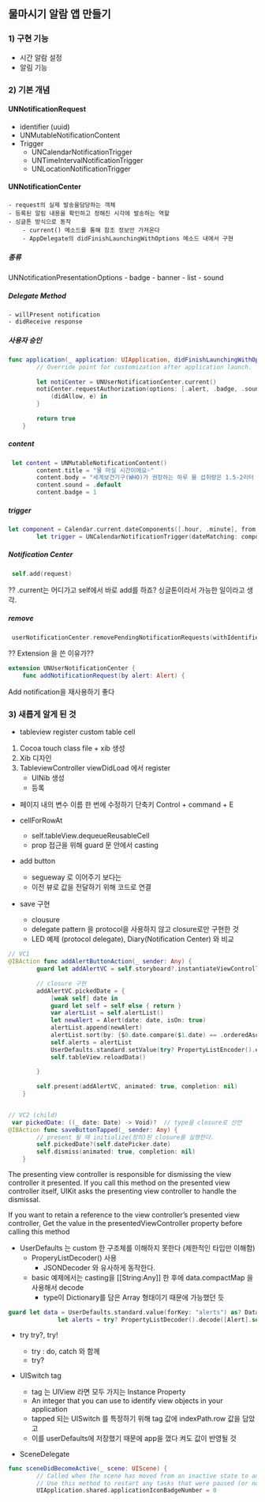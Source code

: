 ## 물마시기 알람 앱 만들기

###  1) 구현 기능
- 시간 알람 설정
- 알림 기능

### 2) 기본 개념

#### UNNotificationRequest
- identifier (uuid)
- UNMutableNotificationContent
- Trigger
    - UNCalendarNotificationTrigger
    - UNTimeIntervalNotificationTrigger
    - UNLocationNotificationTrigger

#### UNNotificationCenter
    - request의 실제 발송을담당하는 객체
    - 등록된 알림 내용을 확인하고 정해진 시각에 발송하는 역할
    - 싱글톤 방식으로 동작
        - current() 메소드를 통해 참조 정보만 가져온다
        - AppDelegate의 didFinishLaunchingWithOptions 메소드 내에서 구현

##### 종류
UNNotificationPresentationOptions
    - badge
    - banner
    - list
    - sound

##### Delegate Method
    - willPresent notification
    - didReceive response

##### 사용자 승인
```swift
func application(_ application: UIApplication, didFinishLaunchingWithOptions launchOptions: [UIApplication.LaunchOptionsKey: Any]?) -> Bool {
        // Override point for customization after application launch.
       
        let notiCenter = UNUserNotificationCenter.current()
        notiCenter.requestAuthorization(options: [.alert, .badge, .sound]) {
            (didAllow, e) in
        } 
               
        return true
    }
```

##### content
```swift
 let content = UNMutableNotificationContent()
        content.title = "물 마실 시간이에요💦"
        content.body = "세계보건기구(WHO)가 권장하는 하루 물 섭취량은 1.5-2리터 입니다."
        content.sound = .default
        content.badge = 1
```

##### trigger
```swift
let component = Calendar.current.dateComponents([.hour, .minute], from: alert.date)
        let trigger = UNCalendarNotificationTrigger(dateMatching: component, repeats: alert.isOn)
```

##### Notification Center 
```swift
 self.add(request)

```
?? .current는 어디가고 self에서 바로 add를 하죠?
싱글톤이라서 가능한 일이라고 생각.

##### remove
```swift
 userNotificationCenter.removePendingNotificationRequests(withIdentifiers: [self.alerts[indexPath.row].id])
```

?? Extension 을 쓴 이유가??
```swift
extension UNUserNotificationCenter {
    func addNotificationRequest(by alert: Alert) {
```
Add notification을 재사용하기 좋다


### 3) 새롭게 알게 된 것

- tableview register custom table cell
1. Cocoa touch class file + xib 생성
2. Xib 디자인 
3. TableviewController viewDidLoad 에서 register
    - UINib 생성 
    - 등록

- 페이지 내의 변수 이름 한 번에 수정하기 단축키
Control + command + E

- cellForRowAt
    - self.tableView.dequeueReusableCell
    - prop 접근을 위해 guard 문 안에서 casting 

- add button
    - segueway 로 이어주기 보다는
    - 이전 뷰로 값을 전달하기 위해 코드로 연결

- save 구현
    - clousure
    - delegate pattern 을 protocol을 사용하지 않고 closure로만 구현한 것
    - LED 예제 (protocol delegate), Diary(Notification Center) 와 비교

```swift
// VC1
@IBAction func addAlertButtonAction(_ sender: Any) {
        guard let addAlertVC = self.storyboard?.instantiateViewController(identifier: "AddAlertViewController") as? AddAlertViewController else { return }
        
        // closure 구현
        addAlertVC.pickedDate = {
            [weak self] date in
            guard let self = self else { return }
            var alertList = self.alertList()
            let newAlert = Alert(date: date, isOn: true)
            alertList.append(newAlert)
            alertList.sort(by: {$0.date.compare($1.date) == .orderedAscending})
            self.alerts = alertList
            UserDefaults.standard.setValue(try? PropertyListEncoder().encode(self.alerts), forKey: "alerts")
            self.tableView.reloadData()
            
        }
        
        self.present(addAlertVC, animated: true, completion: nil)
    }


// VC2 (child)
 var pickedDate: ((_ date: Date) -> Void)?  // type을 closure로 선언
@IBAction func saveButtonTapped(_ sender: Any) {
        // present 될 때 initialize(정의)된 closure를 실행한다.
        self.pickedDate?(self.datePicker.date)
        self.dismiss(animated: true, completion: nil)
    }

```
The presenting view controller is responsible for dismissing the view controller it presented.
If you call this method on the presented view controller itself,
UIKit asks the presenting view controller to handle the dismissal.

If you want to retain a reference to the view controller’s presented view controller,
Get the value in the presentedViewController property before calling this method


- UserDefaults 는 custom 한 구조체를 이해하지 못한다 (제한적인 타입만 이해함)
    - ProperyListDecoder() 사용
        - JSONDecoder 와 유사하게 동작한다.
    - basic 예제에서는 casting을 [[String:Any]] 한 후에 data.compactMap 을 사용해서 decode 
        - type이 Dictionary를 담은 Array 형태이기 때문에 가능했던 듯 

```swift
guard let data = UserDefaults.standard.value(forKey: "alerts") as? Data,
              let alerts = try? PropertyListDecoder().decode([Alert].self, from: data) else { return [] }
```

- try try?, try!
    - try : do, catch 와 함께
    - try? 

- UISwitch tag
    - tag 는 UIView 라면 모두 가지는 Instance Property
    - An integer that you can use to identify view objects in your application
    - tapped 되는 UISwitch 를 특정하기 위해 tag 값에 indexPath.row 값을 담았고
    - 이를 userDefaults에 저장했기 때문에 app을 껐다 켜도 값이 반영될 것

- SceneDelegate
```swift
func sceneDidBecomeActive(_ scene: UIScene) {
        // Called when the scene has moved from an inactive state to an active state.
        // Use this method to restart any tasks that were paused (or not yet started) when the scene was inactive.
        UIApplication.shared.applicationIconBadgeNumber = 0
```



